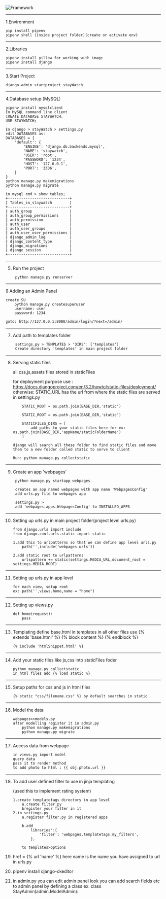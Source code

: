 ![Framework](https://img.shields.io/badge/Django-3.2.6-blue)

----------------------------------------------


1.Environment
		
    pip install pipenv
    pipenv shell (inside project folder)(create or activate env)
----------------------------------------------
2.Libraries

    pipenv install pillow for working with image 
    pipenv install django
----------------------------------------------
3.Start Project 

    django-admin startproject stayWatch
----------------------------------------------
4.Database setup (MySQL)

    pipenv install mysqlclient
    In MySQL command line client
    CREATE DATABASE STAYWATCH;
    USE STAYWATCH;

    In django > stayWatch > settings.py 
    edit DATABASES as:
    DATABASES = {
        'default': {
            'ENGINE': 'django.db.backends.mysql',
            'NAME': 'staywatch',
            'USER': 'root',
            'PASSWORD': '1234',
            'HOST': '127.0.0.1',
            'PORT': '3306',
        }
    }
    python manage.py makemigrations
    python manage.py migrate

    in mysql cmd > show tables;
    +----------------------------+
    | Tables_in_staywatch        |
    +----------------------------+
    | auth_group                 |
    | auth_group_permissions     |
    | auth_permission            |
    | auth_user                  |
    | auth_user_groups           |
    | auth_user_user_permissions |
    | django_admin_log           |
    | django_content_type        |
    | django_migrations          |
    | django_session             |
    +----------------------------+
----------------------------------------------
5. Run the project

        python manage.py runserver
----------------------------------------------
6 Adding an Admin Panel
    
    create SU
        python manage.py createsuperuser
        username: user
        password: 1234
    
    goto: http://127.0.0.1:8000/admin/login/?next=/admin/

----------------------------------------------
7. Add path to templates folder

        settings.py > TEMPLATES > 'DIRS': ['templates']
        Create directory 'templates' in main project folder

----------------------------------------------
 8. Serving static files
    
    all css,js,assets files stored in staticFiles

    for deployment purpose use : https://docs.djangoproject.com/en/3.2/howto/static-files/deployment/
    otherwise:
        STATIC_URL has the url from where the static files are served
        in settings.py 
            
            STATIC_ROOT = os.path.join(BASE_DIR,'static')

            STATIC_ROOT = os.path.join(BASE_DIR,'static')

            STATICFILES_DIRS = [
                add paths to your static files here for ex: os.path.join(BASE_DIR,'appName/staticFolderName')
            ]

        django will search all these folder to find static files and move them to a new folder called static to serve to client

        Run: python manage.py collectstatic
----------------------------------------------
9. Create an app 'webpages'
    
        python manage.py startapp webpages

        creates an app named webpages with app name 'WebpagesConfig'
        add urls.py file to webpages app

        settings.py >
        add 'webpages.apps.WebpagesConfig' to INSTALLED_APPS
----------------------------------------------
10. Setting up urls.py in main project folder(project level urls.py)

        from django.urls import include
        from django.conf.urls.static import static
        
        1.add this to urlpatterns so that we can define app level urls.py
            path('',include('webpages.urls'))

        2.add static root to urlpatterns
            urlspattern += static(settings.MEDIA_URL,document_root = settings.MEDIA_ROOT) 
----------------------------------------------
11. Setting up urls.py in app level

        for each view, setup root
        ex: path('',views.home,name = "home")
----------------------------------------------
12. Setting up views.py
        
        def home(request):
            pass
----------------------------------------------
13. Templating
        define base.html in templates
        in all other files use 
            {% extends 'base.html' %}
            {% block content %}
            {% endblock %}

        {% include 'htmlSnippet.html' %}
----------------------------------------------
14. Add your static files like js,css into staticFiles foder

        python manage.py collectstatic
        in html files add {% load static %}
----------------------------------------------
15. Setup paths for css and js in html files

        {% static "css/filename.css" %} by default searches in static
----------------------------------------------
16. Model the data
    
        webpages>>models.py
        after modelling register it in admin.py
            python manage.py makemigrations
            python manage.py migrate
----------------------------------------------
17. Access data from webpage

        in views.py import model
        query data 
        pass it to render method
        to add photo to html : {{ obj.photo.url }}
----------------------------------------------
18. To add user defined filter to use in jinja templating

    (used this to implement rating system)
        
        1.create templatetags directory in app level
            a.create filter.py
            bregister your filter in it
        2.in settings.py
            a.register filter.py in registered apps

            b.add
                libraries':{
                    'filter': 'webpages.templatetags.my_filters',
                },

            to templates>options

19. href = {% url 'name' %} here name is the name you have assigned to url in urls.py

20. pipenv install django-ckeditor

21. in admin.py you can edit admin panel look 
        you can add search fields etc to admin panel by defining a class
            ex: class StayAdmin(admin.ModelAdmin):



     







